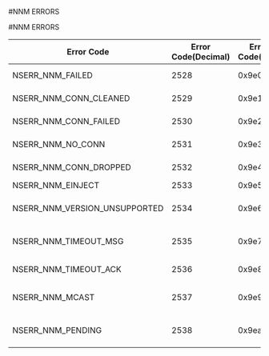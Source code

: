 #NNM ERRORS

#NNM ERRORS



<table><thead><tr><th>Error Code</th><th>Error Code(Decimal)</th><th>Error Code(Hex)</th><th>Error Message</th></tr></thead><tbody><tr><td>NSERR_NNM_FAILED</td><td>2528</td><td>0x9e0</td><td>General NNM failure</td><tr><tr><td>NSERR_NNM_CONN_CLEANED</td><td>2529</td><td>0x9e1</td><td>NNM connection was cleaned</td><tr><tr><td>NSERR_NNM_CONN_FAILED</td><td>2530</td><td>0x9e2</td><td>NNM connection failed</td><tr><tr><td>NSERR_NNM_NO_CONN</td><td>2531</td><td>0x9e3</td><td>NNM connection was not found</td><tr><tr><td>NSERR_NNM_CONN_DROPPED</td><td>2532</td><td>0x9e4</td><td>NNM connection dropped</td><tr><tr><td>NSERR_NNM_EINJECT</td><td>2533</td><td>0x9e5</td><td>NNM error injection</td><tr><tr><td>NSERR_NNM_VERSION_UNSUPPORTED</td><td>2534</td><td>0x9e6</td><td>NNM group payload version is unsupported</td><tr><tr><td>NSERR_NNM_TIMEOUT_MSG</td><td>2535</td><td>0x9e7</td><td>NNM timeout unable to send message</td><tr><tr><td>NSERR_NNM_TIMEOUT_ACK</td><td>2536</td><td>0x9e8</td><td>NNM timeout waiting for ACK</td><tr><tr><td>NSERR_NNM_MCAST</td><td>2537</td><td>0x9e9</td><td>NNM multicast/broadcast failed</td><tr><tr><td>NSERR_NNM_PENDING</td><td>2538</td><td>0x9ea</td><td>NNM operation is in a pending state (e.g., ACK held)</td><tr></tbody></table>
